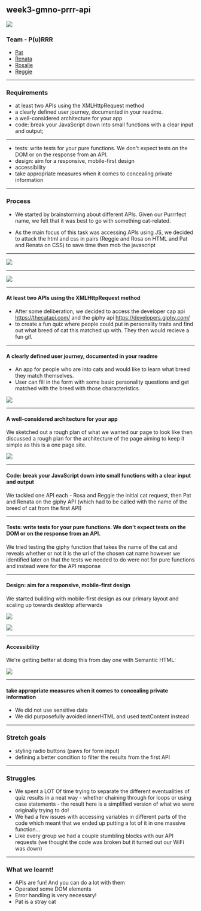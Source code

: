## week3-gmno-prrr-api

![](https://i.imgur.com/kX224US.png)


### Team - P(u)RRR
* [Pat](https://github.com/pat-cki)
* [Renata](https://github.com/renatajarmova)
* [Rosalie](https://github.com/rosalie-baxter)
* [Reggie](https://github.com/ReginaldJbeili)

---

### Requirements 
- at least two APIs using the XMLHttpRequest method
- a clearly defined user journey, documented in your readme.
- a well-considered architecture for your app
- code: break your JavaScript down into small functions with a clear input and output;

---

- tests: write tests for your pure functions. We don't expect tests on the DOM or on the response from an API.
- design: aim for a responsive, mobile-first design
- accessibility
- take appropriate measures when it comes to concealing private information

---

### Process

- We started by brainstorming about different APIs. Given our Purrrfect name, we felt that it was best to go with something cat-related. 

- As the main focus of this task was accessing APIs using JS, we decided to attack the html and css in pairs (Reggie and Rosa on HTML and Pat and Renata on CSS) to save time then mob the javascript

---

![](https://i.imgur.com/vL5tnB0.jpg)


---

![](https://i.imgur.com/e5dsmeM.jpg)

---

#### At least two APIs using the XMLHttpRequest method
- After some deliberation, we decided to access the developer cap api https://thecatapi.com/ and the giphy api https://developers.giphy.com/
- to create a fun quiz where people could put in personality traits and find out what breed of cat this matched up with. They then would recieve a fun gif. 

---

#### A clearly defined user journey, documented in your readme
* An app for people who are into cats and would like to learn what breed they match themselves. 
* User can fill in the form with some basic personality questions and get matched with the breed with those characteristics.

![](https://media.giphy.com/media/nNxT5qXR02FOM/giphy.gif)

---

#### A well-considered architecture for your app

We sketched out a rough plan of what we wanted our page to look like then discussed a rough plan for the architecture of the page aiming to keep it simple as this is a one page site. 

![](https://i.imgur.com/LosbUdU.png)

---

#### Code: break your JavaScript down into small functions with a clear input and output

We tackled one API each - Rosa and Reggie the initial cat request, then Pat and Renata on the giphy API (which had to be called with the name of the breed of cat from the first API)

---

#### Tests: write tests for your pure functions. We don't expect tests on the DOM or on the response from an API.

We tried testing the giphy function that takes the name of the cat and reveals whether or not it is the url of the chosen cat name however we identified later on that the tests we needed to do were not for pure functions and instead were for the API response

---

#### Design: aim for a responsive, mobile-first design

We started building with mobile-first design as our primary layout and scaling up towards desktop afterwards

![](https://i.imgur.com/5ZKaiud.png)

![](https://i.imgur.com/zZW3m1z.png)


---

#### Accessibility

We're getting better at doing this from day one with Semantic HTML: 

![](https://i.imgur.com/4QmUYn2.png)

---

#### take appropriate measures when it comes to concealing private information

* We did not use sensitive data
* We did purposefully avoided innerHTML and used textContent instead

---

### Stretch goals 

- styling radio buttons (paws for form input)
- defining a better condition to filter the results from the first API


--- 

### Struggles 

- We spent a LOT Of time trying to separate the different eventualities of quiz results in a neat way - whether chaining through for loops or using case statements - the result here is a simplified version of what we were originally trying to do!
- We had a few issues with accessing variables in different parts of the code which meant that we ended up putting a lot of it in one massive function... 
- Like every group we had a couple stumbling blocks with our API requests (we thought the code was broken but it turned out our WiFi was down)

---

### What we learnt!

- APIs are fun! And you can do a lot with them
- Operated some DOM elements
- Error handling is very necessary!
- Pat is a stray cat



